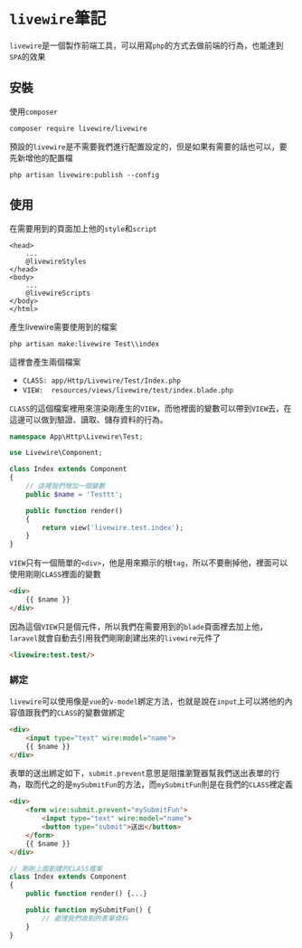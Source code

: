 # `livewire`筆記
`livewire`是一個製作前端工具，可以用寫`php`的方式去做前端的行為，也能達到`SPA`的效果

## 安裝
使用`composer`
```
composer require livewire/livewire
```
預設的`livewire`是不需要我們進行配置設定的，但是如果有需要的話也可以，要先新增他的配置檔
```
php artisan livewire:publish --config
```

## 使用
在需要用到的頁面加上他的`style`和`script`
```
<head>
    ...
    @livewireStyles
</head>
<body>
    ...
    @livewireScripts
</body>
</html>
```
產生livewire需要使用到的檔案
```
php artisan make:livewire Test\\index
```
這裡會產生兩個檔案
* `CLASS: app/Http/Livewire/Test/Index.php`
* `VIEW:  resources/views/livewire/test/index.blade.php`

`CLASS`的這個檔案裡用來渲染剛產生的`VIEW`，而他裡面的變數可以帶到`VIEW`去，在這邊可以做到驗證、讀取、儲存資料的行為。
```php
namespace App\Http\Livewire\Test;

use Livewire\Component;

class Index extends Component
{
    // 這裡我們增加一個變數
    public $name = 'Testtt';

    public function render()
    {
        return view('livewire.test.index');
    }
}
```
`VIEW`只有一個簡單的`<div>`，他是用來顯示的根`tag`，所以不要刪掉他，裡面可以使用剛剛`CLASS`裡面的變數
```html
<div>
    {{ $name }}
</div>
```
因為這個`VIEW`只是個元件，所以我們在需要用到的`blade`頁面裡去加上他，`laravel`就會自動去引用我們剛剛創建出來的`livewire`元件了
```html
<livewire:test.test/>
```
### 綁定
`livewire`可以使用像是`vue`的`v-model`綁定方法，也就是說在`input`上可以將他的內容值跟我們的`CLASS`的變數做綁定
```html
<div>
    <input type="text" wire:model="name">
    {{ $name }}
</div>
```
表單的送出綁定如下，`submit.prevent`意思是阻擋瀏覽器幫我們送出表單的行為，取而代之的是`mySubmitFun`的方法，而`mySubmitFun`則是在我們的`CLASS`裡定義
```html
<div>
    <form wire:submit.prevent="mySubmitFun">
        <input type="text" wire:model="name">
        <button type="submit">送出</button>
    </form>
    {{ $name }}
</div>
```
```php
// 剛剛上面創建的CLASS檔案
class Index extends Component
{
    public function render() {...}

    public function mySubmitFun() {
        // 處理我們收到的表單資料
    }
}
```
